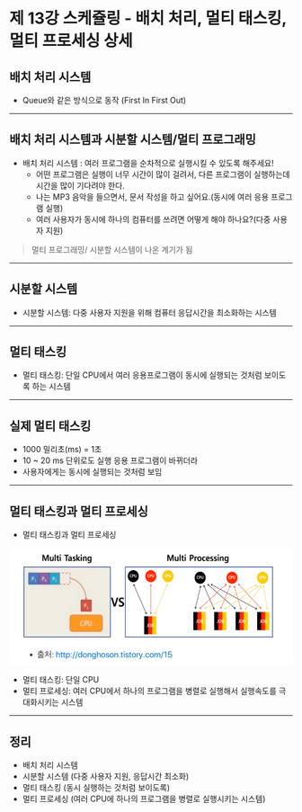# 제 13강 스케쥴링 - 배치 처리, 멀티 태스킹, 멀티 프로세싱 상세
## 배치 처리 시스템 
- Queue와 같은 방식으로 동작 (First In First Out)

---
## 배치 처리 시스템과 시분할 시스템/멀티 프로그래밍 
- 배치 처리 시스템 : 여러 프로그램을 순차적으로 실행시킬 수 있도록 해주세요!
  - 어떤 프로그램은 실행이 너무 시간이 많이 걸려서, 다른 프로그램이 실행하는데 시간을 많이 기다려야 한다. 
  - 나는 MP3 음악을 들으면서, 문서 작성을 하고 싶어요.(동시에 여러 응용 프로그램 실행) 
  - 여러 사용자가 동시에 하나의 컴퓨터를 쓰려면 어떻게 해야 하나요?(다중 사용자 지원)
> 멀티 프로그래밍/ 시분할 시스템이 나온 계기가 됨 
---
## 시분할 시스템 
- 시분할 시스템: 다중 사용자 지원을 위해 컴퓨터 응답시간을 최소화하는 시스템 
---
## 멀티 태스킹
- 멀티 태스킹: 단일 CPU에서 여러 응용프로그램이 동시에 실행되는 것처럼 보이도록 하는 시스템 
---
## 실제 멀티 태스킹 
- 1000 밀리초(ms) = 1초 
- 10 ~ 20 ms 단위로도 실행 응용 프로그램이 바뀌더라 
- 사용자에게는 동시에 실행되는 것처럼 보임 

---
## 멀티 태스킹과 멀티 프로세싱 
- 멀티 태스킹과 멀티 프로세싱

![멀티 태스킹과 멀티 프로세싱](../img/multi_tasking_and_multi_processing.png)   

- 멀티 태스킹: 단일 CPU 
- 멀티 프로세싱: 여러 CPU에서 하나의 프로그램을 병렬로 실행해서 실행속도를 극대화시키는 시스템 
---
## 정리 
- 배치 처리 시스템 
- 시분할 시스템 (다중 사용자 지원, 응답시간 최소화)
- 멀티 태스킹 (동시 실행하는 것처럼 보이도록)
- 멀티 프로세싱 (여러 CPU에 하나의 프로그램을 병렬로 실행시키는 시스템)